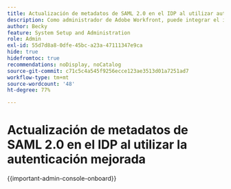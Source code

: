 ```yaml
---
title: Actualización de metadatos de SAML 2.0 en el IDP al utilizar autenticación mejorada
description: Como administrador de Adobe Workfront, puede integrar el inicio de sesión único (SSO) de Workfront con cualquier proveedor de identidad que admita el protocolo SAML (Security Assertion Markup Language) 2.0.
author: Becky
feature: System Setup and Administration
role: Admin
exl-id: 55d7d8a8-0dfe-45bc-a23a-47111347e9ca
hide: true
hidefromtoc: true
recommendations: noDisplay, noCatalog
source-git-commit: c71c5c4a545f9256ecce123ae3513d01a7251ad7
workflow-type: tm+mt
source-wordcount: '48'
ht-degree: 77%

---
```


# Actualización de metadatos de SAML 2.0 en el IDP al utilizar la autenticación mejorada

<!-- enhanced authentication is no longer available for workfront customers -->

{{important-admin-console-onboard}}

<!--REMOVE ME MARCH 2026-->

<!--As an Adobe Workfront administrator, you can integrate Workfront single sign-on (SSO) with any identity provider that supports the Security Assertion Markup Language (SAML) 2.0 protocol.

The following sections describe the integration process when your Workfront account has been upgraded to the enhanced authentication experience (not yet available to all organizations). For more information about the enhanced authentication experience, see [Enhanced Authentication overview](../../../administration-and-setup/manage-workfront/security/get-started-enhanced-authentication.md).

For information about configuring SAML prior to your migration to the enhanced authentication experience, see [Update SAML 2.0 metadata in your identity provider](../../../administration-and-setup/add-users/single-sign-on/update-saml-2-metadata-ip.md).


## Access requirements

+++ Expand to view access requirements for the functionality in this article.

You must have the following access to perform the steps in this article: 

<table style="table-layout:auto"> 
 <col> 
 <col> 
 <tbody> 
  <tr> 
   <td role="rowheader">Adobe Workfront plan</td> 
   <td>Any</td> 
  </tr> 
  <tr> 
   <td role="rowheader">Adobe Workfront license</td> 
   <td>Plan</td> 
  </tr> 
  <tr> 
   <td role="rowheader">Access level configurations</td> 
   <td> <p>You must be a Workfront administrator.</p> <p><b>NOTE</b>: If you still don't have access, ask your Workfront administrator if they set additional restrictions in your access level. For information on how a Workfront administrator can modify your access level, see <a href="../../../administration-and-setup/add-users/configure-and-grant-access/create-modify-access-levels.md" class="MCXref xref">Create or modify custom access levels</a>.</p> </td> 
  </tr> 
 </tbody> 
</table>

+++

## Use Okta as your identity provider

Okta is an example of an identity provider that supports SAML 2.0. This section describes how to use Okta as your identity provider. Similar steps would be required when configuring another identity provider that supports SAML 2.0.

>[!NOTE]
>
>Users are mapped based on their email address. In order to log in to Workfront using Okta, you must have a user with the same (case-insensitive) email address created in your Workfront customer.

Complete the following sections to configure Okta as your identity provider in Workfront.

* [Create a Workfront app in Okta](#create-a-workfront-app-in-okta) 
* [Add your Okta instance as an identity provider in Workfront](#add-your-okta-instance-as-an-identity-provider-in-workfront)

### Create a Workfront app in Okta {#create-a-workfront-app-in-okta}

1. Log in to your Okta environment. 
1. Ensure that **Classic UI** is selected in the upper-left corner of the Okta interface.
1. In the menu, click **Applications** > **Applications**.

1. Click **Add Application**, then click **Create New App**.

1. In the **Create a New Application Integration dialog** box, select **SAML 2.0**, then click **Create**.

1. Specify a name for your Workfront app, then click **Next**.
1. In the SAML Settings page that displays, locate information required for the SAML Settings page:

   1. Without exiting the browser tab where the Okta interface is displayed, open a separate browser tab or window.
   1. Specify the following URL in the browser:

      `https://[your_customer_subdomain].my.workfront.com/auth/saml2/metadata`
   
   1. In the resulting XML file, identify the values for **entityID** and **Location**.

      ![sso-okta.png](assets/sso-okta.png)

   1. Copy the value from the **entityID** field to your system clipboard. Do not close this browser tab.

1. Go back to the SAML Settings page that you opened in Step 6. 
1. Paste the value from the **entityID** field into the **Audience URI (SP Entity ID)** field.

1. In the XML file in your other browser tab, copy the value from the **Location** field.
1. Paste the value from the **Location** field into the **Single sign on** **URL** field.

1. Scroll to the **Attribute Statements (Optional)** section.
1. In the **Name** field, specify **email**.

1. In the **Value** field, specify **user.email**.

1. (Optional) Add any advanced values.
1. Click **Next**.
1. Select, **I'm an Okta customer adding an internal app**, then click **Finish**.

### Add your Okta instance as an identity provider in Workfront {#add-your-okta-instance-as-an-identity-provider-in-workfront}

This procedure provides essential information for configuring Okta as an identity provider in Workfront. For additional information about other mappings or configuration options, see [Configure Adobe Workfront with SAML 2.0](../../../administration-and-setup/add-users/single-sign-on/configure-workfront-saml-2.md).

1. Download the identity provider metadata for your Okta instance:

   1. Log in to your Okta environment. 
   1. Ensure that **Classic UI** is selected in the upper-left corner of the Okta interface.
   1. In the menu, click **Applications** > **Applications**.
   
   1. Click the Workfront app that you created, as described in the section, [Create a Workfront app in Okta](#create-a-workfront-app-in-okta)
   1. On the **Sign On** tab, click **Identity Provider metadata**.

      ![idp_okta_metadata.png](assets/idp-okta-metadata.png)

      The metadata is opened as XML in a new browser tab.
   
   1. Copy the URL that is displayed in the browser URL field.

1. Log in to Workfront as a Workfront administrator.

{{step-1-to-setup}}

1. In the left panel, click **System** > **Single Sign-On (SSO)**.

1. (Conditional) If you see two tabs, click the **New SSO Providers** tab.

   ![sso_idp_halflife.png](assets/sso-idp-halflife-350x234.png)

   >[!IMPORTANT]
   >
   >Do not delete your existing SSO configuration settings in the **Current SSO Provider** tab until your account is updated to the enhanced authentication experience and the new SSO configuration is fully functional.

1. Click **New SSO Provider**.
1. Specify a name, such as Okta IDP, then specify a description.
1. In the **Populate fields from Identity Provider Metadata** section, paste the URL that you copied in Step 1 into the **Metadata URL** field.   
   Alternatively, you can click **Choose File** to upload an .xml file, but we recommend that you paste the URL.

1. In the **Map User Attributes** section, in the **Directory Attribute** field, type **email**. (**Email Address** is already populated in the **Workfront User Attribute** field.)

1. (Optional) Enable **Make Default SSO Provider** to send unathenticated users to the identity provider login screen instead of to the Workfront login screen for authentication. We recommend that you enable this option only if all users in your system access Workfront through the identity provider.
1. Select the **Enable** checkbox. Before doing this, ensure that users in your system are aware of the new login experience to ensure they do not lose access to the Workfront system.
1. Click **Test Connection**.  
   You should see a message telling you the connection is successful. 

1. Click **Save**.

## Using other identity providers

When using identity providers other than Okta (such as Ping or Centrify), you must re-upload the Workfront metadata to your identity provider.-->

